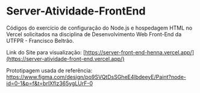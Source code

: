 # Server-Atividade-FrontEnd

Códigos do exercício de configuração do Node.js e hospedagem HTML no Vercel solicitados na disciplina de Desenvolvimento Web Front-End da UTFPR - Francisco Beltrão.

Link do Site para visualização: [https://server-front-end-henna.vercel.app/](https://server-atividade-front-end.vercel.app/)

Prototipagem usada de referência: https://www.figma.com/design/po9SVQtDsSGheE4lbdeeyE/Paint?node-id=0-1&p=f&t=brlXflz365ygLUrF-0

